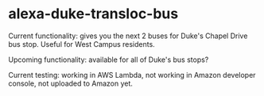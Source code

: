 # alexa-duke-transloc-bus

Current functionality: gives you the next 2 buses for Duke's Chapel Drive bus stop. Useful for West Campus residents.

Upcoming functionality: available for all of Duke's bus stops?

Current testing: working in AWS Lambda, not working in Amazon developer console, not uploaded to Amazon yet.
